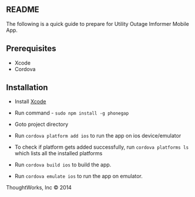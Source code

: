 ## README

The following is a quick guide to prepare for Utility Outage Imformer Mobile App.

Prerequisites
-------------

* Xcode
* Cordova


Installation
------------------

* Install [Xcode](https://itunes.apple.com/us/app/xcode/id497799835?mt=12)

* Run command - `sudo npm install -g phonegap`

* Goto project directory

* Run `cordova platform add ios` to run the app on ios device/emulator

* To check if platform gets added successfully, run `cordova platforms ls` which lists all the installed platforms

* Run `cordova build ios` to build the app.

* Run `cordova emulate ios` to run the app on emulator.

ThoughtWorks, Inc &copy; 2014
